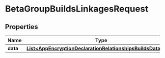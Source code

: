 

# BetaGroupBuildsLinkagesRequest


## Properties

| Name | Type | Description | Notes |
|------------ | ------------- | ------------- | -------------|
|**data** | [**List&lt;AppEncryptionDeclarationRelationshipsBuildsDataInner&gt;**](AppEncryptionDeclarationRelationshipsBuildsDataInner.md) |  |  |



